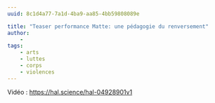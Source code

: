 ```yaml
---
uuid: 8c1d4a77-7a1d-4ba9-aa85-4bb59808089e

title: "Teaser performance Matte: une pédagogie du renversement"
author: 
    - 
tags:
    - arts
    - luttes
    - corps
    - violences
---
```


Vidéo : https://hal.science/hal-04928901v1
